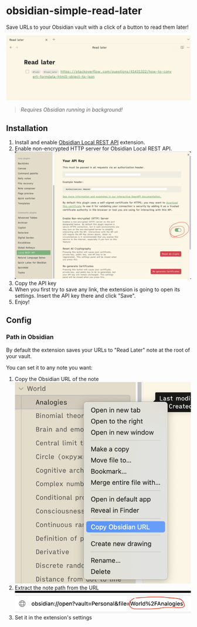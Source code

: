 # obsidian-simple-read-later

Save URLs to your Obsidian vault with a click of a button to read them later!

![](./pics/ext_res.png)

> *Requires Obsidian running in background!*

## Installation

1. Install and enable [Obsidian Local REST API](https://github.com/coddingtonbear/obsidian-local-rest-api) extension.
2. Enable non-encrypted HTTP server for Obsidian Local REST API.
    ![](./pics/ext_local_rest_config.png)
3. Copy the API key
4. When you first try to save any link, the extension is going to open its settings. Insert the API key there and click "Save".
5. Enjoy!

## Config

### Path in Obsidian

By default the extension saves your URLs to "Read Later" note at the root of your vault. 

You can set it to any note you want:
1. Copy the Obsidian URL of the note
    ![](./pics/ext_note_path_1.png)
2. Extract the note path from the URL
    ![](./pics/ext_note_path_2.png)
3. Set it in the extension's settings